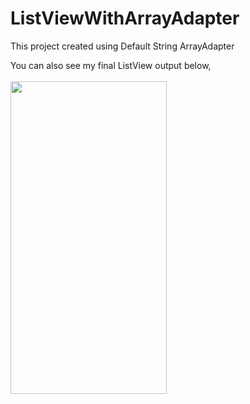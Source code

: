 # ListViewWithArrayAdapter
This project created using Default String ArrayAdapter

You can also see my final ListView output below,
<br>
<br>
<img src="https://user-images.githubusercontent.com/55725137/157819860-fac05a2a-1801-43c3-9c1d-ee1449861c0d.jpeg" width="250" height="500">
